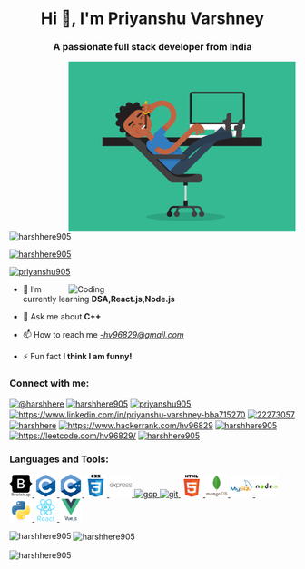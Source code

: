 <h1 align="center">Hi 👋, I'm Priyanshu Varshney</h1>
<h3 align="center">A passionate full stack developer from India</h3>
<img align="right" alt="coding" width="400" src="https://github.com/harshhere905/harshhere905/blob/main/5eKX.gif">
<p align="left"> <img src="https://komarev.com/ghpvc/?username=harshhere905&label=Profile%20views&color=0e75b6&style=flat" alt="harshhere905" /> </p>

<p align="left"> <a href="https://github.com/ryo-ma/github-profile-trophy"><img src="https://github-profile-trophy.vercel.app/?username=harshhere905" alt="harshhere905" /></a> </p>

<p align="left"> <a href="https://twitter.com/priyanshu905" target="blank"><img src="https://img.shields.io/twitter/follow/priyanshu905?logo=twitter&style=for-the-badge" alt="priyanshu905" /></a> </p>

<img align="right" alt="Coding" width="400" src="https://media.tenor.com/rePDfDWO3XoAAAAd/hacking.gif">

- 🌱 I’m currently learning **DSA,React.js,Node.js**

- 💬 Ask me about **C++**

- 📫 How to reach me *-hv96829@gmail.com*

- ⚡ Fun fact **I think I am funny!**

<h3 align="left">Connect with me:</h3>
<p align="left">
<a href="https://codepen.io/@harshhere" target="blank"><img align="center" src="https://raw.githubusercontent.com/rahuldkjain/github-profile-readme-generator/master/src/images/icons/Social/codepen.svg" alt="@harshhere" height="30" width="40" /></a>
<a href="https://dev.to/harshhere905" target="blank"><img align="center" src="https://raw.githubusercontent.com/rahuldkjain/github-profile-readme-generator/master/src/images/icons/Social/devto.svg" alt="harshhere905" height="30" width="40" /></a>
<a href="https://twitter.com/priyanshu905" target="blank"><img align="center" src="https://raw.githubusercontent.com/rahuldkjain/github-profile-readme-generator/master/src/images/icons/Social/twitter.svg" alt="priyanshu905" height="30" width="40" /></a>
<a href="https://linkedin.com/in/https://www.linkedin.com/in/priyanshu-varshney-bba715270" target="blank"><img align="center" src="https://raw.githubusercontent.com/rahuldkjain/github-profile-readme-generator/master/src/images/icons/Social/linked-in-alt.svg" alt="https://www.linkedin.com/in/priyanshu-varshney-bba715270" height="30" width="40" /></a>
<a href="https://stackoverflow.com/users/22273057" target="blank"><img align="center" src="https://raw.githubusercontent.com/rahuldkjain/github-profile-readme-generator/master/src/images/icons/Social/stack-overflow.svg" alt="22273057" height="30" width="40" /></a>
<a href="https://www.codechef.com/users/harshhere" target="blank"><img align="center" src="https://cdn.jsdelivr.net/npm/simple-icons@3.1.0/icons/codechef.svg" alt="harshhere" height="30" width="40" /></a>
<a href="https://www.hackerrank.com/https://www.hackerrank.com/hv96829" target="blank"><img align="center" src="https://raw.githubusercontent.com/rahuldkjain/github-profile-readme-generator/master/src/images/icons/Social/hackerrank.svg" alt="https://www.hackerrank.com/hv96829" height="30" width="40" /></a>
<a href="https://codeforces.com/profile/harshhere905" target="blank"><img align="center" src="https://raw.githubusercontent.com/rahuldkjain/github-profile-readme-generator/master/src/images/icons/Social/codeforces.svg" alt="harshhere905" height="30" width="40" /></a>
<a href="https://www.leetcode.com/https://leetcode.com/hv96829/" target="blank"><img align="center" src="https://raw.githubusercontent.com/rahuldkjain/github-profile-readme-generator/master/src/images/icons/Social/leet-code.svg" alt="https://leetcode.com/hv96829/" height="30" width="40" /></a>
<a href="https://auth.geeksforgeeks.org/user/harshhere905" target="blank"><img align="center" src="https://raw.githubusercontent.com/rahuldkjain/github-profile-readme-generator/master/src/images/icons/Social/geeks-for-geeks.svg" alt="harshhere905" height="30" width="40" /></a>
</p>

<h3 align="left">Languages and Tools:</h3>
<p align="left"> <a href="https://getbootstrap.com" target="_blank" rel="noreferrer"> <img src="https://raw.githubusercontent.com/devicons/devicon/master/icons/bootstrap/bootstrap-plain-wordmark.svg" alt="bootstrap" width="40" height="40"/> </a> <a href="https://www.cprogramming.com/" target="_blank" rel="noreferrer"> <img src="https://raw.githubusercontent.com/devicons/devicon/master/icons/c/c-original.svg" alt="c" width="40" height="40"/> </a> <a href="https://www.w3schools.com/cpp/" target="_blank" rel="noreferrer"> <img src="https://raw.githubusercontent.com/devicons/devicon/master/icons/cplusplus/cplusplus-original.svg" alt="cplusplus" width="40" height="40"/> </a> <a href="https://www.w3schools.com/css/" target="_blank" rel="noreferrer"> <img src="https://raw.githubusercontent.com/devicons/devicon/master/icons/css3/css3-original-wordmark.svg" alt="css3" width="40" height="40"/> </a> <a href="https://expressjs.com" target="_blank" rel="noreferrer"> <img src="https://raw.githubusercontent.com/devicons/devicon/master/icons/express/express-original-wordmark.svg" alt="express" width="40" height="40"/> </a> <a href="https://cloud.google.com" target="_blank" rel="noreferrer"> <img src="https://www.vectorlogo.zone/logos/google_cloud/google_cloud-icon.svg" alt="gcp" width="40" height="40"/> </a> <a href="https://git-scm.com/" target="_blank" rel="noreferrer"> <img src="https://www.vectorlogo.zone/logos/git-scm/git-scm-icon.svg" alt="git" width="40" height="40"/> </a> <a href="https://www.w3.org/html/" target="_blank" rel="noreferrer"> <img src="https://raw.githubusercontent.com/devicons/devicon/master/icons/html5/html5-original-wordmark.svg" alt="html5" width="40" height="40"/> </a> <a href="https://www.mongodb.com/" target="_blank" rel="noreferrer"> <img src="https://raw.githubusercontent.com/devicons/devicon/master/icons/mongodb/mongodb-original-wordmark.svg" alt="mongodb" width="40" height="40"/> </a> <a href="https://www.mysql.com/" target="_blank" rel="noreferrer"> <img src="https://raw.githubusercontent.com/devicons/devicon/master/icons/mysql/mysql-original-wordmark.svg" alt="mysql" width="40" height="40"/> </a> <a href="https://nodejs.org" target="_blank" rel="noreferrer"> <img src="https://raw.githubusercontent.com/devicons/devicon/master/icons/nodejs/nodejs-original-wordmark.svg" alt="nodejs" width="40" height="40"/> </a> <a href="https://www.python.org" target="_blank" rel="noreferrer"> <img src="https://raw.githubusercontent.com/devicons/devicon/master/icons/python/python-original.svg" alt="python" width="40" height="40"/> </a> <a href="https://reactjs.org/" target="_blank" rel="noreferrer"> <img src="https://raw.githubusercontent.com/devicons/devicon/master/icons/react/react-original-wordmark.svg" alt="react" width="40" height="40"/> </a> <a href="https://vuejs.org/" target="_blank" rel="noreferrer"> <img src="https://raw.githubusercontent.com/devicons/devicon/master/icons/vuejs/vuejs-original-wordmark.svg" alt="vuejs" width="40" height="40"/> </a> </p>

<p><img align="left" src="https://github-readme-stats.vercel.app/api/top-langs?username=harshhere905&show_icons=true&locale=en&layout=compact" alt="harshhere905" /></p>

<p>&nbsp;<img align="center" src="https://github-readme-stats.vercel.app/api?username=harshhere905&show_icons=true&locale=en" alt="harshhere905" /></p>

<p><img align="center" src="https://github-readme-streak-stats.herokuapp.com/?user=harshhere905&" alt="harshhere905" /></p>
